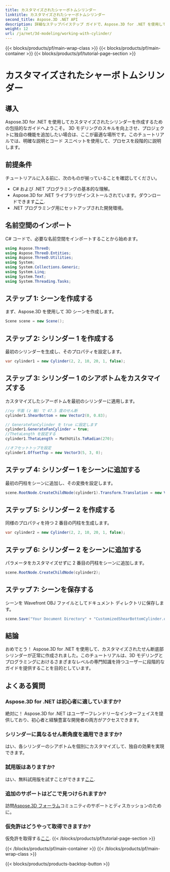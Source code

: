 ```yaml
---
title: カスタマイズされたシャーボトムシリンダー
linktitle: カスタマイズされたシャーボトムシリンダー
second_title: Aspose.3D .NET API
description: 詳細なステップバイステップ ガイドで、Aspose.3D for .NET を使用してカスタマイズされたシア ボトム シリンダーを作成する方法を学びます。今すぐ 3D モデリングのスキルを向上させましょう!
weight: 12
url: /ja/net/3d-modeling/working-with-cylinder/
---
```


{{< blocks/products/pf/main-wrap-class >}}
{{< blocks/products/pf/main-container >}}
{{< blocks/products/pf/tutorial-page-section >}}

# カスタマイズされたシャーボトムシリンダー

## 導入
Aspose.3D for .NET を使用してカスタマイズされたシリンダーを作成するための包括的なガイドへようこそ。 3D モデリングのスキルを向上させ、プロジェクトに独自の機能を追加したい場合は、ここが最適な場所です。このチュートリアルでは、明確な説明とコード スニペットを使用して、プロセスを段階的に説明します。
## 前提条件
チュートリアルに入る前に、次のものが揃っていることを確認してください。
- C# および .NET プログラミングの基本的な理解。
-  Aspose.3D for .NET ライブラリがインストールされています。ダウンロードできます[ここ](https://releases.aspose.com/3d/net/).
- .NET プログラミング用にセットアップされた開発環境。
## 名前空間のインポート
C# コードで、必要な名前空間をインポートすることから始めます。
```csharp
using Aspose.ThreeD;
using Aspose.ThreeD.Entities;
using Aspose.ThreeD.Utilities;
using System;
using System.Collections.Generic;
using System.Linq;
using System.Text;
using System.Threading.Tasks;
```
## ステップ 1: シーンを作成する
まず、Aspose.3D を使用して 3D シーンを作成します。
```csharp
Scene scene = new Scene();
```
## ステップ 2: シリンダー 1 を作成する
最初のシリンダーを生成し、そのプロパティを設定します。
```csharp
var cylinder1 = new Cylinder(2, 2, 10, 20, 1, false);
```
## ステップ 3: シリンダー 1 のシアボトムをカスタマイズする
カスタマイズしたシアーボトムを最初のシリンダーに適用します。
```csharp
//xy 平面 (z 軸) で 47.5 度のせん断
cylinder1.ShearBottom = new Vector2(0, 0.83); 

// GenerateFanCylinder を true に設定します
cylinder1.GenerateFanCylinder = true;
//ThetaLength を設定する
cylinder1.ThetaLength = MathUtils.ToRadian(270);

//オフセットトップを設定
cylinder1.OffsetTop = new Vector3(5, 3, 0);
```
## ステップ 4: シリンダー 1 をシーンに追加する
最初の円柱をシーンに追加し、その変換を設定します。
```csharp
scene.RootNode.CreateChildNode(cylinder1).Transform.Translation = new Vector3(10, 0, 0);
```
## ステップ 5: シリンダー 2 を作成する
同様のプロパティを持つ 2 番目の円柱を生成します。
```csharp
var cylinder2 = new Cylinder(2, 2, 10, 20, 1, false);
```
## ステップ 6: シリンダー 2 をシーンに追加する
パラメータをカスタマイズせずに 2 番目の円柱をシーンに追加します。
```csharp
scene.RootNode.CreateChildNode(cylinder2);
```
## ステップ 7: シーンを保存する
シーンを Wavefront OBJ ファイルとしてドキュメント ディレクトリに保存します。
```csharp
scene.Save("Your Document Directory" + "CustomizedShearBottomCylinder.obj", FileFormat.WavefrontOBJ);
```
## 結論
おめでとう！ Aspose.3D for .NET を使用して、カスタマイズされたせん断底部シリンダーが正常に作成されました。このチュートリアルは、3D モデリングとプログラミングにおけるさまざまなレベルの専門知識を持つユーザーに段階的なガイドを提供することを目的としています。
## よくある質問
### Aspose.3D for .NET は初心者に適していますか?
絶対に！ Aspose.3D for .NET はユーザーフレンドリーなインターフェイスを提供しており、初心者と経験豊富な開発者の両方がアクセスできます。
### シリンダーに異なるせん断角度を適用できますか?
はい、各シリンダーのシアボトムを個別にカスタマイズして、独自の効果を実現できます。
### 試用版はありますか?
はい、無料試用版を試すことができます[ここ](https://releases.aspose.com/).
### 追加のサポートはどこで見つけられますか?
訪問[Aspose.3D フォーラム](https://forum.aspose.com/c/3d/18)コミュニティのサポートとディスカッションのために。
### 仮免許はどうやって取得できますか?
仮免許を取得する[ここ](https://purchase.aspose.com/temporary-license/).
{{< /blocks/products/pf/tutorial-page-section >}}

{{< /blocks/products/pf/main-container >}}
{{< /blocks/products/pf/main-wrap-class >}}

{{< blocks/products/products-backtop-button >}}
